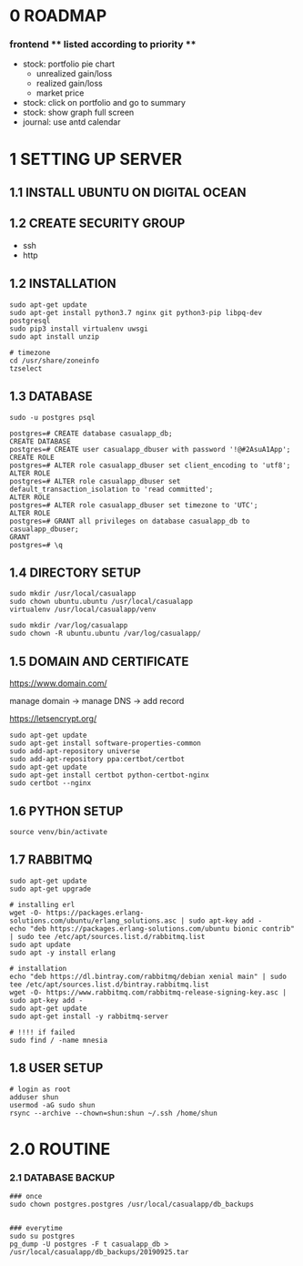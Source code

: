 # 0 ROADMAP
### frontend \** listed according to priority **

*	stock: portfolio pie chart
	*	unrealized gain/loss
	*	realized gain/loss
	*	market price
* stock: click on portfolio and go to summary
*	stock: show graph full screen
*	journal: use antd calendar



# 1 SETTING UP SERVER

## 1.1 INSTALL UBUNTU ON DIGITAL OCEAN

## 1.2 CREATE SECURITY GROUP
* ssh
* http

## 1.2 INSTALLATION

```
sudo apt-get update
sudo apt-get install python3.7 nginx git python3-pip libpq-dev postgresql
sudo pip3 install virtualenv uwsgi
sudo apt install unzip

# timezone
cd /usr/share/zoneinfo
tzselect

```

## 1.3 DATABASE

```
sudo -u postgres psql

postgres=# CREATE database casualapp_db;
CREATE DATABASE
postgres=# CREATE user casualapp_dbuser with password '!@#2AsuA1App';
CREATE ROLE
postgres=# ALTER role casualapp_dbuser set client_encoding to 'utf8';
ALTER ROLE
postgres=# ALTER role casualapp_dbuser set default_transaction_isolation to 'read committed';
ALTER ROLE
postgres=# ALTER role casualapp_dbuser set timezone to 'UTC';
ALTER ROLE
postgres=# GRANT all privileges on database casualapp_db to casualapp_dbuser;
GRANT
postgres=# \q
```

## 1.4 DIRECTORY SETUP

```
sudo mkdir /usr/local/casualapp
sudo chown ubuntu.ubuntu /usr/local/casualapp
virtualenv /usr/local/casualapp/venv

sudo mkdir /var/log/casualapp
sudo chown -R ubuntu.ubuntu /var/log/casualapp/
```

## 1.5 DOMAIN AND CERTIFICATE

https://www.domain.com/

manage domain -> manage DNS -> add record

https://letsencrypt.org/

```
sudo apt-get update
sudo apt-get install software-properties-common
sudo add-apt-repository universe
sudo add-apt-repository ppa:certbot/certbot
sudo apt-get update
sudo apt-get install certbot python-certbot-nginx
sudo certbot --nginx
```

## 1.6 PYTHON SETUP


```
source venv/bin/activate
```

## 1.7 RABBITMQ


```
sudo apt-get update
sudo apt-get upgrade

# installing erl
wget -O- https://packages.erlang-solutions.com/ubuntu/erlang_solutions.asc | sudo apt-key add -
echo "deb https://packages.erlang-solutions.com/ubuntu bionic contrib" | sudo tee /etc/apt/sources.list.d/rabbitmq.list
sudo apt update
sudo apt -y install erlang

# installation
echo "deb https://dl.bintray.com/rabbitmq/debian xenial main" | sudo tee /etc/apt/sources.list.d/bintray.rabbitmq.list
wget -O- https://www.rabbitmq.com/rabbitmq-release-signing-key.asc | sudo apt-key add -
sudo apt-get update
sudo apt-get install -y rabbitmq-server

# !!!! if failed
sudo find / -name mnesia
```

## 1.8 USER SETUP


```
# login as root
adduser shun
usermod -aG sudo shun
rsync --archive --chown=shun:shun ~/.ssh /home/shun
```

# 2.0 ROUTINE

### 2.1 DATABASE BACKUP


```
### once
sudo chown postgres.postgres /usr/local/casualapp/db_backups


### everytime
sudo su postgres
pg_dump -U postgres -F t casualapp_db > /usr/local/casualapp/db_backups/20190925.tar
```
